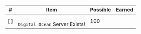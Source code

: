 
| #   | Item                                | Possible | Earned |
|-----|-------------------------------------|----------|--------|
| [ ] | <br> `Digital Ocean` Server Exists! | 100      |        |
